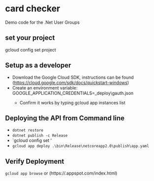 ﻿# card checker 
Demo code for the .Net User Groups 

## set your project
gcloud config set project <project-id>

## Setup as a developer 
- Download the Google Cloud SDK, instructions can be  found (https://cloud.google.com/sdk/docs/quickstart-windows)
- Create an environment variable:
     GOOGLE_APPLICATION_CREDENTIALS=<path to your code>\_deploy\gauth.json
	- Confirm it works by typing 
	  gcloud app instances list

## Deploying the API from Command line
- `dotnet restore`
- `dotnet publish -c Release`
- `gcloud config set  <project-id>'
- `gcloud app deploy .\bin\Release\netcoreapp2.0\publish\app.yaml`

## Verify Deployment  
`gcloud app browse` or (https://<project-id>.appspot.com/index.html)
